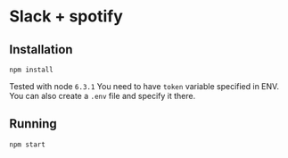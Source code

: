 # Slack + spotify

## Installation

```
npm install
```
Tested with node `6.3.1`
You need to have `token` variable specified in ENV. You can also create a `.env` file and specify it there.

## Running

```
npm start
```
